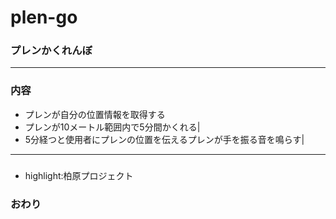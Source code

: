 # plen-go
### プレンかくれんぼ





---


### 内容
- プレンが自分の位置情報を取得する
- プレンが10メートル範囲内で5分間かくれる|
- 5分経つと使用者にプレンの位置を伝えるプレンが手を振る音を鳴らす|

---


### 


- highlight:柏原プロジェクト


### おわり
